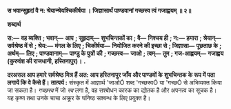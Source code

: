 **स भवान्सुहृदां वै न: श्रेयान्श्रेयश्चिकीर्षया ।** **जिज्ञासार्थं पाण्डवानां गच्छस्व त्वं गजाह्वयम् ॥ २॥** 

**शब्दार्थ** 

**स:—** **वह व्यक्ति** **; भवान्—** **आप** **; सुहृदाम्—** **शुभचिन्तकों का** **; वै—** **निश्चय ही** **; न:—** **हमारा** **; श्रेयान्—** **सर्वश्रेष्ठ में से** **; श्रेय:—** **मंगल के लिए** **; चिकीर्षया—** **नियोजित करने की इच्छा से** **; जिज्ञासा—** **पूछताछ के** **; अर्थम्—** **लिए** **; पाण्डवानाम्—** **पाण्डु के पुत्रों** **की** **; गच्छस्व—** **जाओ** **; त्वम्—** **तुम** **; गज-आह्वयम्—** **गजाह्वय (कुरुवंश की राजधानी, हस्तिनापुर)।** **.** 

**दरअसल आप हमारे सर्वश्रेष्ठ मित्र हैं अत: आप हस्तिनापुर जाँय और पाण्डवों के** **शुभचिन्तक के रूप में पता लगायें कि वे कैसे हैं।** **तात्पर्य :** संस्कृत में आज्ञार्थ 'जाओÓ शब्द 'गच्छस्वÓ या 'गच्छÓ से अभिव्यक्त किया जा सकता है। *गच्छस्व* में जो *स्व* लगा है, वह सश्बोधन कारक का द्योतक है और अपनत्व का सूचक है। यह कृष्ण तथा उनके चाचा अक्रूर के घनिष्ठ सश्बन्ध के लिए प्रयुक्त है।  